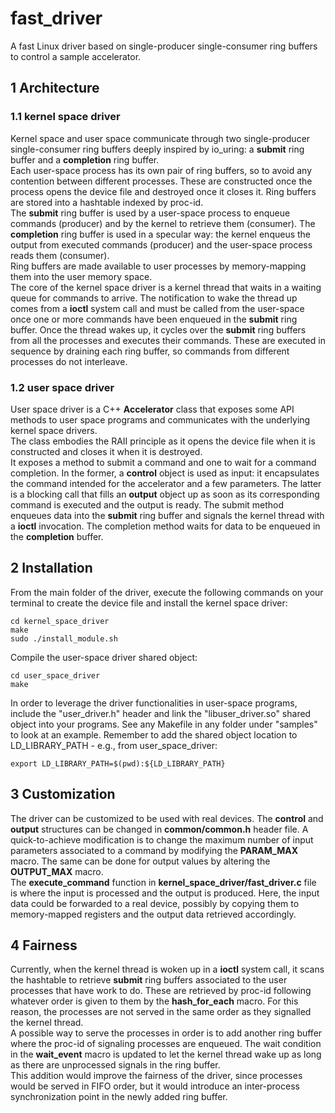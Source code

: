 # fast_driver

A fast Linux driver based on single-producer single-consumer ring buffers to control a sample accelerator.  

## 1 Architecture

### 1.1 kernel space driver

Kernel space and user space communicate through two single-producer single-consumer ring buffers deeply inspired by io_uring: a **submit** ring buffer and a **completion** ring buffer.  
Each user-space process has its own pair of ring buffers, so to avoid any contention between different processes. These are constructed once the process opens the device file and destroyed once it closes it. Ring buffers are stored into a hashtable indexed by proc-id.  
The **submit** ring buffer is used by a user-space process to enqueue commands (producer) and by the kernel to retrieve them (consumer). The **completion** ring buffer is used in a specular way: the kernel enqueus the output from executed commands (producer) and the user-space process reads them (consumer).  
Ring buffers are made available to user processes by memory-mapping them into the user memory space.  
The core of the kernel space driver is a kernel thread that waits in a waiting queue for commands to arrive. The notification to wake the thread up comes from a **ioctl** system call and must be called from the user-space once one or more commands have been enqueued in the **submit** ring buffer. Once the thread wakes up, it cycles over the **submit** ring buffers from all the processes and executes their commands. These are executed in sequence by draining each ring buffer, so commands from different processes do not interleave.

### 1.2 user space driver

User space driver is a C++ **Accelerator** class that exposes some API methods to user space programs and communicates with the underlying kernel space drivers.  
The class embodies the RAII principle as it opens the device file when it is constructed and closes it when it is destroyed.  
It exposes a method to submit a command and one to wait for a command completion. In the former, a **control** object is used as input: it encapsulates the command intended for the accelerator and a few parameters. The latter is a blocking call that fills an **output** object up as soon as its corresponding command is executed and the output is ready. The submit method enqueues data into the **submit** ring buffer and signals the kernel thread with a **ioctl** invocation. The completion method waits for data to be enqueued in the **completion** buffer.

## 2 Installation

From the main folder of the driver, execute the following commands on your terminal to create the device file and install the kernel space driver:
```
cd kernel_space_driver
make
sudo ./install_module.sh
```
Compile the user-space driver shared object:
```
cd user_space_driver
make
```
In order to leverage the driver functionalities in user-space programs, include the "user_driver.h" header and link the "libuser_driver.so" shared object into your programs. See any Makefile in any folder under "samples" to look at an example. Remember to add the shared object location to LD_LIBRARY_PATH - e.g., from user_space_driver:
```
export LD_LIBRARY_PATH=$(pwd):${LD_LIBRARY_PATH}
```

## 3 Customization

The driver can be customized to be used with real devices. The **control** and **output** structures can be changed in **common/common.h** header file. A quick-to-achieve modification is to change the maximum number of input parameters associated to a command by modifying the **PARAM_MAX** macro. The same can be done for output values by altering the **OUTPUT_MAX** macro.  
The **execute_command** function in **kernel_space_driver/fast_driver.c** file is where the input is processed and the output is produced. Here, the input data could be forwarded to a real device, possibly by copying them to memory-mapped registers and the output data retrieved accordingly.

## 4 Fairness

Currently, when the kernel thread is woken up in a **ioctl** system call, it scans the hashtable to retrieve **submit** ring buffers associated to the user processes that have work to do. These are retrieved by proc-id following whatever order is given to them by the **hash_for_each** macro. For this reason, the processes are not served in the same order as they signalled the kernel thread.  
A possible way to serve the processes in order is to add another ring buffer where the proc-id of signaling processes are enqueued. The wait condition in the **wait_event** macro is updated to let the kernel thread wake up as long as there are unprocessed signals in the ring buffer.    
This addition would improve the fairness of the driver, since processes would be served in FIFO order, but it would introduce an inter-process synchronization point in the newly added ring buffer.
